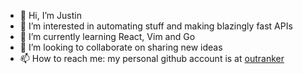 - 👋 Hi, I’m Justin
- 👀 I’m interested in automating stuff and making blazingly fast APIs
- 🌱 I’m currently learning React, Vim and Go
- 💞️ I’m looking to collaborate on sharing new ideas
- 📫 How to reach me: my personal github account is at [outranker](https://github.com/outranker)


